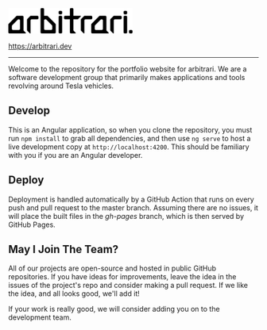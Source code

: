 <picture>
    <source media="(prefers-color-scheme: dark)" srcset="./src/assets/arbitrari-white.png">
    <source media="(prefers-color-scheme: light)" srcset="./src/assets/arbitrari-black.png">
    <img src="./src/assets/arbitrari-black.png" width="250">
</picture>

https://arbitrari.dev
___
Welcome to the repository for the portfolio website for arbitrari. We are a software development group that primarily makes applications and tools revolving around Tesla vehicles.

## Develop
This is an Angular application, so when you clone the repository, you must run `npm install` to grab all dependencies, and then use `ng serve` to host a live development copy at `http://localhost:4200`. This should be familiary with you if you are an Angular developer.

## Deploy
Deployment is handled automatically by a GitHub Action that runs on every push and pull request to the master branch. Assuming there are no issues, it will place the built files in the _gh-pages_ branch, which is then served by GitHub Pages.

## May I Join The Team?
All of our projects are open-source and hosted in public GitHub repositories. If you have ideas for improvements, leave the idea in the issues of the project's repo and consider making a pull request. If we like the idea, and all looks good, we'll add it!

If your work is really good, we will consider adding you on to the development team.